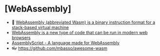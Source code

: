 # [WebAssembly]

- 🔸 [WebAssembly (abbreviated Wasm) is a binary instruction format for a stack-based virtual machine](https://webassembly.org/)
- [WebAssembly is a new type of code that can be run in modern web browsers](https://developer.mozilla.org/en-US/docs/WebAssembly)
- [AssemblyScript - A language made for WebAssembly](https://www.assemblyscript.org/)
- 👓 <https://github.com/mbasso/awesome-wasm>

